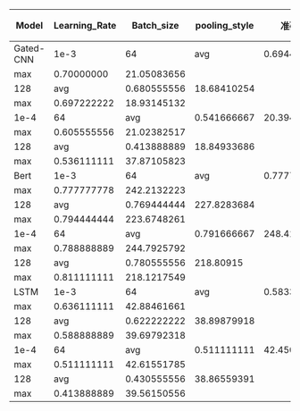 | Model     | Learning_Rate | Batch_size  | pooling_style | 准确率      | time(预测360条耗时） |
| --------- | ------------- | ----------- | ------------- | ----------- | -------------------- |
| Gated-CNN | 1e-3          | 64          | avg           | 0.694444444 | 20.58916473          |
| max       | 0.70000000    | 21.05083656 |               |             |                      |
| 128       | avg           | 0.680555556 | 18.68410254   |             |                      |
| max       | 0.697222222   | 18.93145132 |               |             |                      |
| 1e-4      | 64            | avg         | 0.541666667   | 20.39475465 |                      |
| max       | 0.605555556   | 21.02382517 |               |             |                      |
| 128       | avg           | 0.413888889 | 18.84933686   |             |                      |
| max       | 0.536111111   | 37.87105823 |               |             |                      |
| Bert      | 1e-3          | 64          | avg           | 0.777777778 | 241.513274           |
| max       | 0.777777778   | 242.2132223 |               |             |                      |
| 128       | avg           | 0.769444444 | 227.8283684   |             |                      |
| max       | 0.794444444   | 223.6748261 |               |             |                      |
| 1e-4      | 64            | avg         | 0.791666667   | 248.4133408 |                      |
| max       | 0.788888889   | 244.7925792 |               |             |                      |
| 128       | avg           | 0.780555556 | 218.80915     |             |                      |
| max       | 0.811111111   | 218.1217549 |               |             |                      |
| LSTM      | 1e-3          | 64          | avg           | 0.583333333 | 44.0174365           |
| max       | 0.636111111   | 42.88461661 |               |             |                      |
| 128       | avg           | 0.622222222 | 38.89879918   |             |                      |
| max       | 0.588888889   | 39.69792318 |               |             |                      |
| 1e-4      | 64            | avg         | 0.511111111   | 42.45032239 |                      |
| max       | 0.511111111   | 42.61551785 |               |             |                      |
| 128       | avg           | 0.430555556 | 38.86559391   |             |                      |
| max       | 0.413888889   | 39.56150556 |               |             |                      |